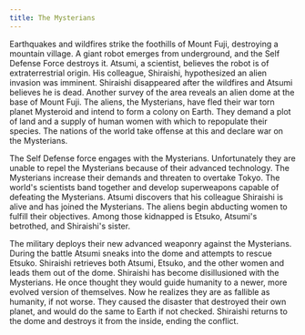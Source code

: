 ```yaml
---
title: The Mysterians
---
```


Earthquakes and wildfires strike the foothills of Mount Fuji, destroying a
mountain village. A giant robot emerges from underground, and the Self Defense
Force destroys it. Atsumi, a scientist, believes the robot is of
extraterrestrial origin. His colleague, Shiraishi, hypothesized an alien
invasion was imminent. Shiraishi disappeared after the wildfires and Atsumi
believes he is dead. Another survey of the area reveals an alien dome at the
base of Mount Fuji. The aliens, the Mysterians, have fled their war torn planet
Mysteroid and intend to form a colony on Earth. They demand a plot of land and a
supply of human women with which to repopulate their species. The nations of the
world take offense at this and declare war on the Mysterians.

The Self Defense force engages with the Mysterians. Unfortunately they are
unable to repel the Mysterians because of their advanced technology. The
Mysterians increase their demands and threaten to overtake Tokyo. The world's
scientists band together and develop superweapons capable of defeating the
Mysterians. Atsumi discovers that his colleague Shiraishi is alive and has
joined the Mysterians. The aliens begin abducting women to fulfill their
objectives. Among those kidnapped is Etsuko, Atsumi's betrothed, and Shiraishi's
sister.

The military deploys their new advanced weaponry against the Mysterians. During
the battle Atsumi sneaks into the dome and attempts to rescue Etsuko. Shiraishi
retrieves both Atsumi, Etsuko, and the other women and leads them out of the
dome. Shiraishi has become disillusioned with the Mysterians. He once thought
they would guide humanity to a newer, more evolved version of themselves. Now he
realizes they are as fallible as humanity, if not worse. They caused the
disaster that destroyed their own planet, and would do the same to Earth if not
checked. Shiraishi returns to the dome and destroys it from the inside, ending
the conflict.
